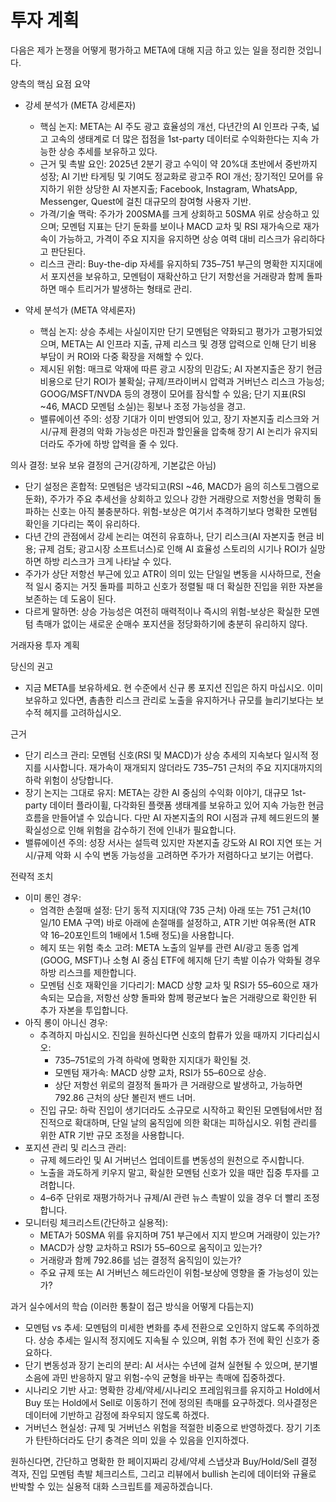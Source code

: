 # 투자 계획

다음은 제가 논쟁을 어떻게 평가하고 META에 대해 지금 하고 있는 일을 정리한 것입니다.

양측의 핵심 요점 요약
- 강세 분석가 (META 강세론자)
  - 핵심 논지: META는 AI 주도 광고 효율성의 개선, 다년간의 AI 인프라 구축, 넓고 고속의 생태계로 더 많은 접점을 1st-party 데이터로 수익화한다는 지속 가능한 상승 추세를 보유하고 있다.
  - 근거 및 촉발 요인: 2025년 2분기 광고 수익이 약 20%대 초반에서 중반까지 성장; AI 기반 타게팅 및 기여도 정교화로 광고주 ROI 개선; 장기적인 모어를 유지하기 위한 상당한 AI 자본지출; Facebook, Instagram, WhatsApp, Messenger, Quest에 걸친 대규모의 참여형 사용자 기반.
  - 가격/기술 맥락: 주가가 200SMA를 크게 상회하고 50SMA 위로 상승하고 있으며; 모멘텀 지표는 단기 둔화를 보이나 MACD 교차 및 RSI 재가속으로 재가속이 가능하고, 가격이 주요 지지을 유지하면 상승 여력 대비 리스크가 유리하다고 판단된다.
  - 리스크 관리: Buy-the-dip 자세를 유지하되 735–751 부근의 명확한 지지대에서 포지션을 보유하고, 모멘텀이 재확산하고 단기 저항선을 거래량과 함께 돌파하면 매수 트리거가 발생하는 형태로 관리.

- 약세 분석가 (META 약세론자)
  - 핵심 논지: 상승 추세는 사실이지만 단기 모멘텀은 약화되고 평가가 고평가되었으며, META는 AI 인프라 지출, 규제 리스크 및 경쟁 압력으로 인해 단기 비용 부담이 커 ROI와 다중 확장을 저해할 수 있다.
  - 제시된 위험: 매크로 악재에 따른 광고 시장의 민감도; AI 자본지출은 장기 현금 비용으로 단기 ROI가 불확실; 규제/프라이버시 압력과 거버넌스 리스크 가능성; GOOG/MSFT/NVDA 등의 경쟁이 모어를 잠식할 수 있음; 단기 지표(RSI ~46, MACD 모멘텀 소실)는 횡보나 조정 가능성을 경고.
  - 밸류에이션 주의: 성장 기대가 이미 반영되어 있고, 장기 자본지출 리스크와 거시/규제 환경의 악화 가능성은 마진과 할인율을 압축해 장기 AI 논리가 유지되더라도 주가에 하방 압력을 줄 수 있다.

의사 결정: 보유
보유 결정의 근거(강하게, 기본값은 아님)
- 단기 설정은 혼합적: 모멘텀은 냉각되고(RSI ~46, MACD가 음의 히스토그램으로 둔화), 주가가 주요 추세선을 상회하고 있으나 강한 거래량으로 저항선을 명확히 돌파하는 신호는 아직 불충분하다. 위험-보상은 여기서 추격하기보다 명확한 모멘텀 확인을 기다리는 쪽이 유리하다.
- 다년 간의 관점에서 강세 논리는 여전히 유효하나, 단기 리스크(AI 자본지출 현금 비용; 규제 검토; 광고시장 소프트너스)로 인해 AI 효율성 스토리의 시기나 ROI가 실망하면 하방 리스크가 크게 나타날 수 있다.
- 주가가 상단 저항선 부근에 있고 ATR이 의미 있는 단일일 변동을 시사하므로, 전술적 일시 중지는 거짓 돌파를 피하고 신호가 정렬될 때 더 확실한 진입을 위한 자본을 보존하는 데 도움이 된다.
- 다르게 말하면: 상승 가능성은 여전히 매력적이나 즉시의 위험-보상은 확실한 모멘텀 촉매가 없이는 새로운 순매수 포지션을 정당화하기에 충분히 유리하지 않다.

거래자용 투자 계획

당신의 권고
- 지금 META를 보유하세요. 현 수준에서 신규 롱 포지션 진입은 하지 마십시오. 이미 보유하고 있다면, 촘촘한 리스크 관리로 노출을 유지하거나 규모를 늘리기보다는 보수적 헤지를 고려하십시오.

근거
- 단기 리스크 관리: 모멘텀 신호(RSI 및 MACD)가 상승 추세의 지속보다 일시적 정지를 시사합니다. 재가속이 재개되지 않더라도 735–751 근처의 주요 지지대까지의 하락 위험이 상당합니다.
- 장기 논지는 그대로 유지: META는 강한 AI 중심의 수익화 이야기, 대규모 1st-party 데이터 플라이휠, 다각화된 플랫폼 생태계를 보유하고 있어 지속 가능한 현금 흐름을 만들어낼 수 있습니다. 다만 AI 자본지출의 ROI 시점과 규제 헤드윈드의 불확실성으로 인해 위험을 감수하기 전에 인내가 필요합니다.
- 밸류에이션 주의: 성장 서사는 설득력 있지만 자본지출 강도와 AI ROI 지연 또는 거시/규제 악화 시 수익 변동 가능성을 고려하면 주가가 저렴하다고 보기는 어렵다.

전략적 조치
- 이미 롱인 경우:
  - 엄격한 손절매 설정: 단기 동적 지지대(약 735 근처) 아래 또는 751 근처(10일/10 EMA 구역) 바로 아래에 손절매를 설정하고, ATR 기반 여유폭(현 ATR 약 16–20포인트의 1배에서 1.5배 정도)을 사용합니다.
  - 헤지 또는 위험 축소 고려: META 노출의 일부를 관련 AI/광고 동종 업계(GOOG, MSFT)나 소형 AI 중심 ETF에 헤지해 단기 촉발 이슈가 악화될 경우 하방 리스크를 제한합니다.
  - 모멘텀 신호 재확인을 기다리기: MACD 상향 교차 및 RSI가 55–60으로 재가속되는 모습을, 저항선 상향 돌파와 함께 평균보다 높은 거래량으로 확인한 뒤 추가 자본을 투입합니다.
- 아직 롱이 아니신 경우:
  - 추격하지 마십시오. 진입을 원하신다면 신호의 합류가 있을 때까지 기다리십시오:
    - 735–751로의 가격 하락에 명확한 지지대가 확인될 것.
    - 모멘텀 재가속: MACD 상향 교차, RSI가 55–60으로 상승.
    - 상단 저항선 위로의 결정적 돌파가 큰 거래량으로 발생하고, 가능하면 792.86 근처의 상단 볼린저 밴드 너머.
  - 진입 규모: 하락 진입이 생기더라도 소규모로 시작하고 확인된 모멘텀에서만 점진적으로 확대하며, 단일 날의 움직임에 의한 확대는 피하십시오. 위험 관리를 위한 ATR 기반 규모 조정을 사용합니다.
- 포지션 관리 및 리스크 관리:
  - 규제 헤드라인 및 AI 거버넌스 업데이트를 변동성의 원천으로 주시합니다.
  - 노출을 과도하게 키우지 말고, 확실한 모멘텀 신호가 있을 때만 집중 투자를 고려합니다.
  - 4–6주 단위로 재평가하거나 규제/AI 관련 뉴스 촉발이 있을 경우 더 빨리 조정합니다.
- 모니터링 체크리스트(간단하고 실용적):
  - META가 50SMA 위를 유지하며 751 부근에서 지지 받으며 거래량이 있는가?
  - MACD가 상향 교차하고 RSI가 55–60으로 움직이고 있는가?
  - 거래량과 함께 792.86를 넘는 결정적 움직임이 있는가?
  - 주요 규제 또는 AI 거버넌스 헤드라인이 위험-보상에 영향을 줄 가능성이 있는가?

과거 실수에서의 학습 (이러한 통찰이 접근 방식을 어떻게 다듬는지)
- 모멘텀 vs 추세: 모멘텀의 미세한 변화를 추세 전환으로 오인하지 않도록 주의하겠다. 상승 추세는 일시적 정지에도 지속될 수 있으며, 위험 추가 전에 확인 신호가 중요하다.
- 단기 변동성과 장기 논리의 분리: AI 서사는 수년에 걸쳐 실현될 수 있으며, 분기별 소음에 과민 반응하지 말고 위험-수익 균형을 바꾸는 촉매에 집중하겠다.
- 시나리오 기반 사고: 명확한 강세/약세/시나리오 프레임워크를 유지하고 Hold에서 Buy 또는 Hold에서 Sell로 이동하기 전에 정의된 촉매를 요구하겠다. 의사결정은 데이터에 기반하고 감정에 좌우되지 않도록 하겠다.
- 거버넌스 현실성: 규제 및 거버넌스 위험을 적절한 비중으로 반영하겠다. 장기 기초가 탄탄하더라도 단기 충격은 의미 있을 수 있음을 인지하겠다.

원하신다면, 간단하고 명확한 한 페이지짜리 강세/약세 스냅샷과 Buy/Hold/Sell 결정 격자, 진입 모멘텀 촉발 체크리스트, 그리고 리뷰에서 bullish 논리에 데이터와 규율로 반박할 수 있는 실용적 대화 스크립트를 제공하겠습니다.
